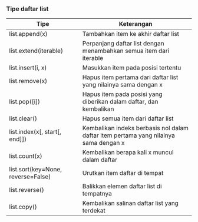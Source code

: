 ### Tipe daftar list 

Tipe    | Keterangan
--------|----------
list.append(x)  | Tambahkan item ke akhir daftar list
list.extend(iterable) | Perpanjang daftar list dengan menambahkan semua item dari iterable
list.insert(i, x) | Masukkan item pada posisi tertentu
list.remove(x)  | Hapus item pertama dari daftar list yang nilainya sama dengan x
list.pop([i])  | Hapus item pada posisi yang diberikan dalam daftar, dan kembalikan
list.clear()  | Hapus semua item dari daftar list
list.index(x[, start[, end]])  | Kembalikan indeks berbasis nol dalam daftar item pertama yang nilainya sama dengan x
list.count(x)  | Kembalikan berapa kali x muncul dalam daftar
list.sort(key=None, reverse=False)  | Urutkan item daftar di tempat 
list.reverse()  | Balikkan elemen daftar list di tempatnya
list.copy()  | Kembalikan salinan daftar list yang terdekat
